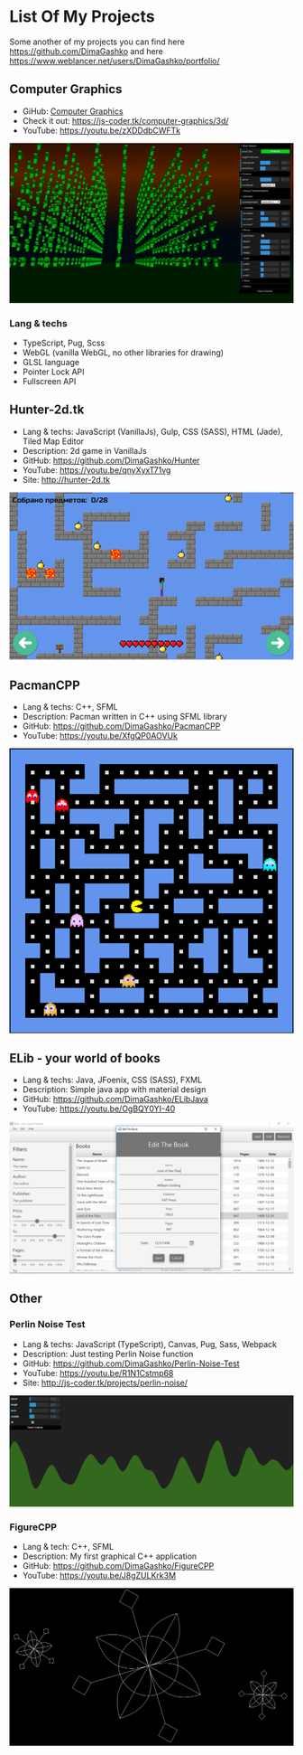 # List Of My Projects

Some another of my projects you can find here https://github.com/DimaGashko and here  https://www.weblancer.net/users/DimaGashko/portfolio/

## Computer Graphics

- GiHub: [Computer Graphics](https://github.com/DimaGashko/computer-graphics)
- Check it out: https://js-coder.tk/computer-graphics/3d/
- YouTube: https://youtu.be/zXDDdbCWFTk

![Computer Graphics Screenshot](https://github.com/DimaGashko/computer-graphics/blob/master/3d/src/assets/3d.png)

### Lang & techs

- TypeScript, Pug, Scss
- WebGL (vanilla WebGL, no other libraries for drawing)
- GLSL language
- Pointer Lock API
- Fullscreen API

## Hunter-2d.tk

- Lang & techs: JavaScript (VanillaJs), Gulp, CSS (SASS), HTML (Jade), Tiled Map Editor
- Description: 2d game in VanillaJs
- GitHub: https://github.com/DimaGashko/Hunter
- YouTube: https://youtu.be/qnyXyxT71vg
- Site: http://hunter-2d.tk

![Hunte 2d Screenshot](https://github.com/DimaGashko/hunter/blob/master/modeling/screenshots/1-present.png)

## PacmanCPP

- Lang & techs: C++, SFML
- Description: Pacman written in C++ using SFML library
- GitHub: https://github.com/DimaGashko/PacmanCPP
- YouTube: https://youtu.be/XfgQP0AOVUk

![PacmanCPP Screenshot](https://github.com/DimaGashko/PacmanCPP/blob/master/presentation/screenshot.png)

## ELib - your world of books

- Lang & techs: Java, JFoenix, CSS (SASS), FXML
- Description: Simple java app with material design
- GitHub: https://github.com/DimaGashko/ELibJava
- YouTube: https://youtu.be/OgBQY0YI-40

![ELib Screenshot](https://github.com/DimaGashko/ELibJava/blob/master/presentation/screenshot1.png)

## Other

### Perlin Noise Test

- Lang & techs: JavaScript (TypeScript), Canvas, Pug, Sass, Webpack
- Description: Just testing Perlin Noise function
- GitHub: https://github.com/DimaGashko/Perlin-Noise-Test
- YouTube: https://youtu.be/R1N1Cstmp68
- Site: http://js-coder.tk/projects/perlin-noise/

![Perlin Noise Test Screenshot](https://github.com/DimaGashko/Perlin-Noise-Test/blob/master/screenshots/images/0.jpg)

### FigureCPP

- Lang & tech: C++, SFML
- Description: My first graphical C++ application
- GitHub: https://github.com/DimaGashko/FigureCPP
- YouTube: https://youtu.be/J8gZULKrk3M

![FigureCPP Screenshot](https://github.com/DimaGashko/FigureCPP/blob/master/presentation/screenshot.png)
